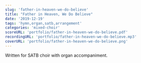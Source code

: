 ```yaml
---
slug: 'father-in-heaven-we-do-believe'
title: "Father in Heaven, We Do Believe"
date: '2019-12-19'
tags: 'hymn,organ,satb,arrangement'
categories: 'mixed-choir'
scoreURL: 'portfolio/father-in-heaven-we-do-believe.pdf'
recordingURL: 'portfolio/father-in-heaven-we-do-believe.mp3'
coverURL: 'portfolio/father-in-heaven-we-do-believe.png'
---
```


Written for SATB choir with organ accompaniment.